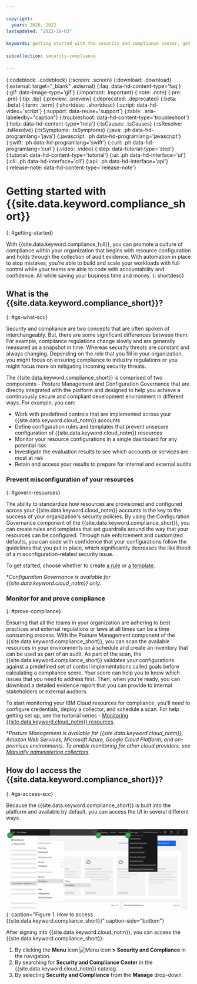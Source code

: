 ```yaml
---

copyright:
  years: 2020, 2022
lastupdated: "2022-10-03"

keywords: getting started with the security and compliance center, get started, security, compliance

subcollection: security-compliance

---
```


{:codeblock: .codeblock}
{:screen: .screen}
{:download: .download}
{:external: target="_blank" .external}
{:faq: data-hd-content-type='faq'}
{:gif: data-image-type='gif'}
{:important: .important}
{:note: .note}
{:pre: .pre}
{:tip: .tip}
{:preview: .preview}
{:deprecated: .deprecated}
{:beta: .beta}
{:term: .term}
{:shortdesc: .shortdesc}
{:script: data-hd-video='script'}
{:support: data-reuse='support'}
{:table: .aria-labeledby="caption"}
{:troubleshoot: data-hd-content-type='troubleshoot'}
{:help: data-hd-content-type='help'}
{:tsCauses: .tsCauses}
{:tsResolve: .tsResolve}
{:tsSymptoms: .tsSymptoms}
{:java: .ph data-hd-programlang='java'}
{:javascript: .ph data-hd-programlang='javascript'}
{:swift: .ph data-hd-programlang='swift'}
{:curl: .ph data-hd-programlang='curl'}
{:video: .video}
{:step: data-tutorial-type='step'}
{:tutorial: data-hd-content-type='tutorial'}
{:ui: .ph data-hd-interface='ui'}
{:cli: .ph data-hd-interface='cli'}
{:api: .ph data-hd-interface='api'}
{:release-note: data-hd-content-type='release-note'}

# Getting started with {{site.data.keyword.compliance_short}}
{: #getting-started}

With {{site.data.keyword.compliance_full}}, you can promote a culture of compliance within your organization that begins with resource configuration and holds through the collection of audit evidence. With automation in place to stop mistakes, you're able to build and scale your workloads with full control while your teams are able to code with accountability and confidence. All while saving your business time and money.
{: shortdesc}



## What is the {{site.data.keyword.compliance_short}}?
{: #gs-what-scc}

Security and compliance are two concepts that are often spoken of interchangeably. But, there are some significant differences between them. For example, compliance regulations change slowly and are generally measured as a snapshot in time. Whereas security threats are constant and always changing. Depending on the role that you fill in your organization, you might focus on ensuring compliance to industry regulations or you might focus more on mitigating incoming security threats.

The {{site.data.keyword.compliance_short}} is comprised of two components - Posture Management and Configuration Governance that are directly integrated with the platform and designed to help you achieve a continuously secure and compliant development environment in different ways. For example, you can:

* Work with predefined controls that are implemented across your {{site.data.keyword.cloud_notm}} accounts
* Define configuration rules and templates that prevent unsecure configuration of {{site.data.keyword.cloud_notm}} resources
* Monitor your resource configurations in a single dashboard for any potential risk
* Investigate the evaluation results to see which accounts or services are most at risk
* Retain and access your results to prepare for internal and external audits



### Prevent misconfiguration of your resources
{: #govern-resources}

The ability to standardize how resources are provisioned and configured across your {{site.data.keyword.cloud_notm}} accounts is the key to the success of your organization's security policies. By using the Configuration Governance component of the {{site.data.keyword.compliance_short}}, you can create rules and templates that set guardrails around the way that your resources can be configured. Through rule enforcement and customized defaults, you can code with confidence that your configurations follow the guidelines that you put in place, which significantly decreases the likelihood of a misconfiguration-related security issue.

To get started, choose whether to create [a rule](/docs/security-compliance?topic=security-compliance-rules-define) or [a template](/docs/security-compliance?topic=security-compliance-templates-define).

&ast;*Configuration Governance is available for {{site.data.keyword.cloud_notm}} only.*

### Monitor for and prove compliance
{: #prove-compliance}

Ensuring that all the teams in your organization are adhering to best practices and external regulations or laws at all times can be a time consuming process. With the Posture Management component of the {{site.data.keyword.compliance_short}}, you can scan the available resources in your environments on a schedule and create an inventory that can be used as part of an audit. As part of the scan, the {{site.data.keyword.compliance_short}} validates your configurations against a predefined set of control implementations called goals before calculating a compliance score. Your score can help you to know which issues that you need to address first. Then, when you're ready, you can download a detailed evidence report that you can provide to internal stakeholders or external auditors.

To start monitoring your IBM Cloud resources for compliance, you'll need to configure credentials, deploy a collector, and schedule a scan. For help getting set up, see the turtorial series - [Monitoring {{site.data.keyword.cloud_notm}} resources](/docs/security-compliance?topic=security-compliance-ibm-credential).

&ast;*Posture Management is available for {{site.data.keyword.cloud_notm}}, Amazon Web Services, Microsoft Azure, Google Cloud Platform, and on-premises environments. To enable monitoring for other cloud providers, see [Manually administering collectors](/docs/security-compliance?topic=security-compliance-collector-manual).*



## How do I access the {{site.data.keyword.compliance_short}}?
{: #gs-access-scc}

Because the {{site.data.keyword.compliance_short}} is built into the platform and available by default, you can access the UI in several different ways.


![The diagram shows the three different ways in which you can access the Security and Compliance Center UI.](../images/get-started-ui.svg){: caption="Figure 1. How to access {{site.data.keyword.compliance_short}}" caption-side="bottom"}


After signing into {{site.data.keyword.cloud_notm}}, you can access the {{site.data.keyword.compliance_short}}:

1. By clicking the **Menu** icon ![Menu icon](../icons/icon_hamburger.svg) **> Security and Compliance** in the navigation.
2. By searching for **Security and Compliance Center** in the {{site.data.keyword.cloud_notm}} catalog.
3. By selecting **Security and Compliance** from the **Manage** drop-down.


